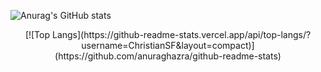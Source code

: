 ![Anurag's GitHub stats](https://github-readme-stats.vercel.app/api?username=ChristianSF&show_icons=true&theme=radical)

<center> [![Top Langs](https://github-readme-stats.vercel.app/api/top-langs/?username=ChristianSF&layout=compact)](https://github.com/anuraghazra/github-readme-stats)</center>
